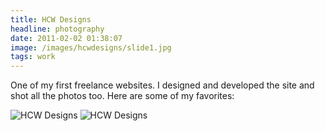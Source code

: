 ```yaml
---
title: HCW Designs
headline: photography
date: 2011-02-02 01:38:07
image: /images/hcwdesigns/slide1.jpg
tags: work
---
```


One of my first freelance websites. I designed and developed the site and shot all the photos too. Here are some of my favorites:

<img src="/images/hcwdesigns/slide3.jpg" alt="HCW Designs" />

<img src="/images/hcwdesigns/slide5.jpg" alt="HCW Designs" />
